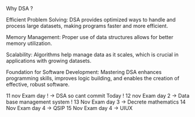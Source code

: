 Why DSA ?

Efficient Problem Solving: DSA provides optimized ways to handle and process large datasets, making programs faster and more efficient.

Memory Management: Proper use of data structures allows for better memory utilization.

Scalability: Algorithms help manage data as it scales, which is crucial in applications with growing datasets.

Foundation for Software Development: Mastering DSA enhances programming skills, improves logic building, and enables the creation of effective, robust software.

11 nov Exam day ! -> DSA so cant commit Today !
12 nov Exam day 2 -> Data base management system !
13 Nov Exam day 3 -> Decrete mathematics
14 Nov Exam day 4 -> QSIP 
15 Nov Exam day 4 -> UIUX 